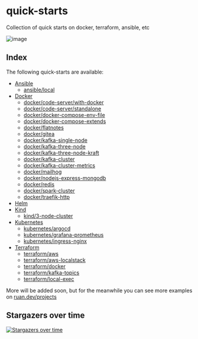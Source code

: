 # quick-starts
Collection of quick starts on docker, terraform, ansible, etc

![image](https://github.com/ruanbekker/quick-starts/assets/567298/1b92e58e-40e0-44cb-9fd2-3452baf67325)


## Index

The following quick-starts are available:

- [Ansible](./ansible)
  - [ansible/local](./ansible/local/)
- [Docker](./docker)
  - [docker/code-server/with-docker](./docker/code-server/with-docker)
  - [docker/code-server/standalone](./docker/code-server/standalone)
  - [docker/docker-compose-env-file](./docker/docker-compose-env-file)
  - [docker/docker-compose-extends](./docker/docker-compose-extends)
  - [docker/flatnotes](./docker/flatnotes)
  - [docker/gitea](./docker/gitea/)
  - [docker/kafka-single-node](./docker/kafka-single-node)
  - [docker/kafka-three-node](./docker/kafka-three-node-cluster)
  - [docker/kafka-three-node-kraft](./docker/kafka-three-node-cluster-kraft)
  - [docker/kafka-cluster](./docker/kafka)
  - [docker/kafka-cluster-metrics](./docker/kafka-cluster-metrics)
  - [docker/mailhog](./docker/mailhog/)
  - [docker/nodejs-express-mongodb](./docker/nodejs-express-mongodb)
  - [docker/redis](./docker/redis)
  - [docker/spark-cluster](./docker/spark-cluster)
  - [docker/traefik-http](./docker/traefik-http)
- [Helm](./helm)
- [Kind](./kind)
  - [kind/3-node-cluster](./kind/3-node-cluster)
- [Kubernetes](./kubernetes)
  - [kubernetes/argocd](./kubernetes/argocd)
  - [kubernetes/grafana-prometheus](./kubernetes/grafana-prometheus)
  - [kubernetes/ingress-nginx](./kubernetes/ingress-nginx)
- [Terraform](./terraform)
  - [terraform/aws](./terraform/aws)
  - [terraform/aws-localstack](./terraform/aws-localstack)
  - [terraform/docker](./terraform/docker)
  - [terraform/kafka-topics](./terraform/kafka-topics)
  - [terraform/local-exec](./terraform/local-exec)
  

More will be added soon, but for the meanwhile you can see more examples on [ruan.dev/projects](https://ruan.dev/projects/)

## Stargazers over time

[![Stargazers over time](https://starchart.cc/ruanbekker/quick-starts.svg)](https://starchart.cc/ruanbekker/quick-starts)
